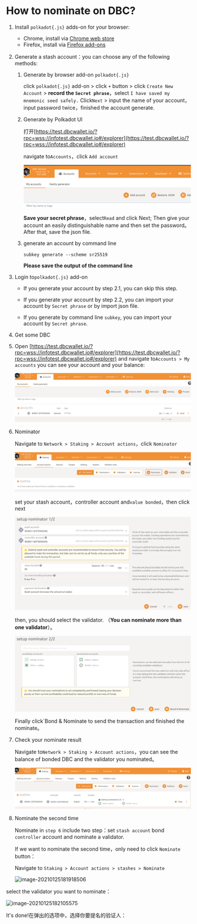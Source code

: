 # How to nominate on DBC?

1. Install `polkadot{.js}` adds-on for your browser:

   + Chrome, install via [Chrome web store](https://chrome.google.com/webstore/detail/polkadot{js}-extension/mopnmbcafieddcagagdcbnhejhlodfdd)
   + Firefox, install via [Firefox add-ons](https://addons.mozilla.org/en-US/firefox/addon/polkadot-js-extension/)

2. Generate a stash account：you can choose any of the following methods:

   1. Generate by browser add-on `polkadot{.js}`

      click `polkadot{.js}` add-on > click `+` button > click `Create New Account` > **record the `Secret phrase`**，select `I have saved my mnemonic seed safely.` Click`Next` >  input the name of your account，input password twice，finished the account generate.

   2. Generate by Polkadot UI

      打开[https://test.dbcwallet.io/?rpc=wss://infotest.dbcwallet.io#/explorer](https://test.dbcwallet.io/?rpc=wss://infotest.dbcwallet.io#/explorer)

      navigate to`Accounts`，click `Add account`

      ![image-20210122201904774](staking_dbc_and_voting.assets/image-20210122201904774.png)

      **Save your secret phrase**，select`Read` and click Next; Then give your account an easily distinguishable name and then set the password。After that, save the json file.

   3. generate an account by command line

      ```shell
      subkey generate --scheme sr25519
      ```

      **Please save the output of the command line**

3. Login to`polkadot{.js}` add-on

   + If you generate your account by step 2.1, you can skip this step.

   + If you generate your account by step 2.2, you can import your account by `Secret phrase` or by import json file.

   + If you generate by command line `subkey`, you can import your account by `Secret phrase`.

4. Get some DBC

5. Open [https://test.dbcwallet.io/?rpc=wss://infotest.dbcwallet.io#/explorer](https://test.dbcwallet.io/?rpc=wss://infotest.dbcwallet.io#/explorer) and navigate to`Accounts > My accounts` you can see your account and your balance:

   ![image-20210122210826588](staking_dbc_and_voting.assets/image-20210122210826588.png)

6. Nominator

   Navigate to `Network > Staking > Account actions`，click `Nominator`

   ![image-20210122210945889](staking_dbc_and_voting.assets/image-20210122210945889.png)

   set your stash account，controller account and`value bonded`，then click next

   ![image-20210122211057762](staking_dbc_and_voting.assets/image-20210122211057762.png)

   

   then, you should select the validator. （**You can nominate more than one validator**）。

   ![image-20210122211203371](staking_dbc_and_voting.assets/image-20210122211203371.png)

   Finally click`Bond & Nominate to send the transaction and finished the nominate。

7. Check your nominate result

   Navigate to`Network > Staking > Account actions`，you can see the balance of bonded DBC and the validator you nominated。

   ![image-20210122211537605](staking_dbc_and_voting.assets/image-20210122211537605.png)

8. Nominate the second time

   Nominate in `step 6` include two step：set `stash account` bond `controller` account and nominate a validator.

   If we want to nominate the second time，only need to click `Nominate` button：

   Navigate to `Staking > Account actions > stashes > Nominate`

   ![image-20210125181918506](/home/bobo/.config/Typora/typora-user-images/image-20210125181918506.png)

select the validator you want to nominate：

![image-20210125182105575](/home/bobo/.config/Typora/typora-user-images/image-20210125182105575.png)

It's done!在弹出的选项中，选择你要提名的验证人：